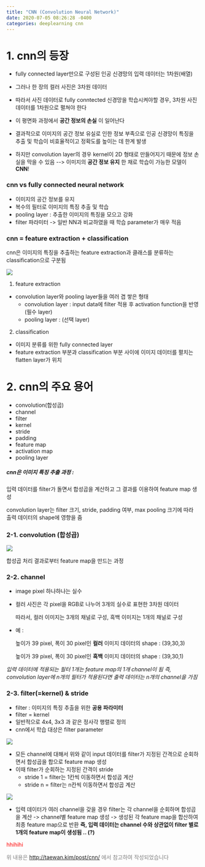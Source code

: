 ```yaml
---
title: "CNN (Convolution Neural Network)"
date: 2020-07-05 08:26:28 -0400
categories: deeplearning cnn
---
```


# 1. cnn의 등장
- fully connected layer만으로 구성된 인공 신경망의 입력 데이터는 1차원(배열)
- 그러나 한 장의 컬러 사진은 3차원 데이터
- 따라서 사진 데이터로 fully conntected 신경망을 학습시켜야할 경우, 3차원 사진 데이터를 1차원으로 펼쳐야 한다
- 이 평면화 과정에서 __공간 정보의 손실__ 이 일어난다
- 결과적으로 이미지의 공간 정보 유실로 인한 정보 부족으로 인공 신경망이 특징을 추출 및 학습이 비효율적이고 정확도를 높이는 데 한계 발생

- 하지만 convolution layer의 경우 kernel이 2D 형태로 만들어지기 때문에 정보 손실을 막을 수 있음
--> 이미지의 __공간 정보 유지__ 한 채로 학습이 가능한 모델이 __CNN__!


### cnn vs fully connected neural network
- 이미지의 공간 정보를 유지
- 복수의 필터로 이미지의 특징 추출 및 학습
- pooling layer : 추출한 이미지의 특징을 모으고 강화
- filter 파라미터 -> 일반 NN과 비교하였을 때 학습 parameter가 매우 적음


### cnn = feature extraction + classification

cnn은 이미지의 특징을 추출하는 feature extraction과 클래스를 분류하는 classification으로 구분됨

<img src = "https://taewanmerepo.github.io/2018/01/cnn/head.png">

1. feature extraction
- convolution layer와 pooling layer들을 여러 겹 쌓은 형태
  - convolution layer : input data에 filter 적용 후 activation function을 반영 (필수 layer)
  - pooling layer : (선택 layer)
2. classification
- 이미지 분류를 위한 fully connected layer
- feature extraction 부분과 classification 부분 사이에 이미지 데이터를 펼치는 flatten layer가 위치


# 2. cnn의 주요 용어
- convolution(합성곱)
- channel
- filter
- kernel
- stride
- padding
- feature map
- activation map
- pooling layer

##### cnn은 이미지 특징 추출 과정 : 
입력 데이터를 filter가 돌면서 합성곱을 계산하고 그 결과를 이용하여 feature map 생성

convolution layer는 filter 크기, stride, padding 여부, max pooling 크기에 따라 출력 데이터의 shape에 영향을 줌


### 2-1. convolution (합성곱)
<img src = "http://deeplearning.stanford.edu/wiki/images/6/6c/Convolution_schematic.gif">

합성곱 처리 결과로부터 feature map을 만드는 과정

### 2-2. channel
- image pixel 하나하나는 실수
- 컬러 사진은 각 pixel을 RGB로 나누어 3개의 실수로 표현한 3차원 데이터 
  
  따라서, 컬러 이미지는 3개의 채널로 구성, 흑백 이미지는 1개의 채널로 구성
- 예 : 
 
  높이가 39 pixel, 폭이 30 pixel인 __컬러__ 이미지 데이터의 shape : (39,30,3)
  
  높이가 39 pixel, 폭이 30 pixel인 __흑백__ 이미지 데이터의 shape : (39,30,1)

_입력 데이터에 적용되는 필터 1개는 feature map의 1개 channel이 됨_
_즉, convolution layer에 n개의 필터가 적용된다면 출력 데이터는 n개의 channel을 가짐_


### 2-3. filter(=kernel) & stride

- filter : 이미지의 특징 추출을 위한 __공용 파라미터__
- filter = kernel
- 일반적으로 4x4, 3x3 과 같은 정사각 행렬로 정의
- cnn에서 학습 대상은 filter parameter

<img src = "https://taewanmerepo.github.io/2018/01/cnn/conv.png">

- 모든 channel에 대해서 위와 같이 input 데이터를 filter가 지정된 간격으로 순회하면서 합성곱을 합으로 feature map 생성
- 이때 filter가 순회하는 지정된 간격이 stride
  - stride 1 = filter는 1칸씩 이동하면서 합성곱 계산
  - stride n = filter는 n칸씩 이동하면서 합성곱 계산


<img src = "https://taewanmerepo.github.io/2018/01/cnn/conv2.jpg">

- 입력 데이터가 여러 channel을 갖을 경우 filter는 각 channel을 순회하며 합성곱을 계산 -> channel별 feature map 생성
-> 생성된 각 feature map을 합산하여 최종 feature map으로 반환
__즉, 입력 데이터는 channel 수와 상관없이 filter 별로 1개의 feature map이 생성됨 .. (?)__





















<font color = 'red'> hhihihi </font>





<font color = 'grey'> 위 내용은 http://taewan.kim/post/cnn/ 에서 참고하여 작성되었습니다 </font>




















